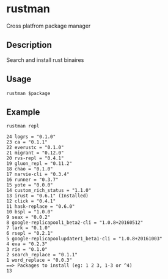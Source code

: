 # rustman
Cross platfrom package manager

## Description
Search and install rust binaires

## Usage
`rustman $package`

## Example
`rustman repl` 
```
24 logrs = "0.1.0" 
23 ca = "0.1.1" 
22 everustc = "0.1.0" 
21 migrant = "0.12.0" 
20 rvs-repl = "0.4.1" 
19 gluon_repl = "0.11.2" 
18 chao = "0.1.0" 
17 narvie-cli = "0.3.4" 
16 runner = "0.3.7" 
15 yote = "0.0.0" 
14 custom_rich_status = "1.1.0" 
13 irust = "0.6.1" (Installed)
12 click = "0.4.1" 
11 hask-replace = "0.6.0" 
10 bspl = "1.0.0" 
9 seax = "0.0.2" 
8 google-replicapool1_beta2-cli = "1.0.8+20160512" 
7 lark = "0.1.0" 
6 rsepl = "0.2.1" 
5 google-replicapoolupdater1_beta1-cli = "1.0.8+20161003" 
4 eva = "0.2.3" 
3 rie = "0.1.0" 
2 search_replace = "0.1.1" 
1 word_replace = "0.0.3" 
==> Packages to install (eg: 1 2 3, 1-3 or ^4)
13
```
